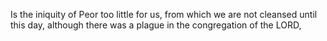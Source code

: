 Is the iniquity of Peor too little for us, from which we are not cleansed until this day, although there was a plague in the congregation of the LORD,
